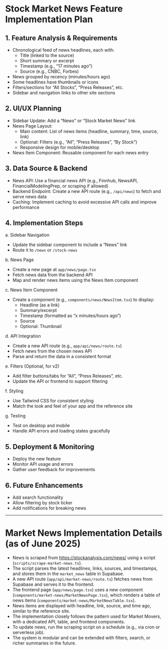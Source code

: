 # Stock Market News Feature Implementation Plan

## 1. Feature Analysis & Requirements

- Chronological feed of news headlines, each with:
  - Title (linked to the source)
  - Short summary or excerpt
  - Timestamp (e.g., “17 minutes ago”)
  - Source (e.g., CNBC, Forbes)
- News grouped by recency (minutes/hours ago)
- Some headlines have thumbnails or icons
- Filters/sections for “All Stocks”, “Press Releases”, etc.
- Sidebar and navigation links to other site sections

## 2. UI/UX Planning

- Sidebar Update: Add a “News” or “Stock Market News” link
- News Page Layout:
  - Main content: List of news items (headline, summary, time, source, link)
  - Optional: Filters (e.g., “All”, “Press Releases”, “By Stock”)
  - Responsive design for mobile/desktop
- News Item Component: Reusable component for each news entry

## 3. Data Source & Backend

- News API: Use a financial news API (e.g., Finnhub, NewsAPI, FinancialModelingPrep, or scraping if allowed)
- Backend Endpoint: Create a new API route (e.g., `/api/news`) to fetch and serve news data
- Caching: Implement caching to avoid excessive API calls and improve performance

## 4. Implementation Steps

a. Sidebar Navigation

- Update the sidebar component to include a “News” link
- Route it to `/news` or `/stock-news`

b. News Page

- Create a new page at `app/news/page.tsx`
- Fetch news data from the backend API
- Map and render news items using the News Item component

c. News Item Component

- Create a component (e.g., `components/news/NewsItem.tsx`) to display:
  - Headline (as a link)
  - Summary/excerpt
  - Timestamp (formatted as “x minutes/hours ago”)
  - Source
  - Optional: Thumbnail

d. API Integration

- Create a new API route (e.g., `app/api/news/route.ts`)
- Fetch news from the chosen news API
- Parse and return the data in a consistent format

e. Filters (Optional, for v2)

- Add filter buttons/tabs for “All”, “Press Releases”, etc.
- Update the API or frontend to support filtering

f. Styling

- Use Tailwind CSS for consistent styling
- Match the look and feel of your app and the reference site

g. Testing

- Test on desktop and mobile
- Handle API errors and loading states gracefully

## 5. Deployment & Monitoring

- Deploy the new feature
- Monitor API usage and errors
- Gather user feedback for improvements

## 6. Future Enhancements

- Add search functionality
- Allow filtering by stock ticker
- Add notifications for breaking news

---

# Market News Implementation Details (as of June 2025)

- News is scraped from https://stockanalysis.com/news/ using a script (`scripts/scrape-market-news.ts`).
- The script parses the latest headlines, links, sources, and timestamps, and stores them in the `market_news` table in Supabase.
- A new API route (`app/api/market-news/route.ts`) fetches news from Supabase and serves it to the frontend.
- The frontend page (`app/news/page.tsx`) uses a new component (`components/market-news/MarketNewsPage.tsx`), which renders a table of news items (`components/market-news/MarketNewsTable.tsx`).
- News items are displayed with headline, link, source, and time ago, similar to the reference site.
- The implementation closely follows the pattern used for Market Movers, with a dedicated API, table, and frontend components.
- To update news, run the scraping script on a schedule (e.g., via cron or serverless job).
- The system is modular and can be extended with filters, search, or richer summaries in the future.
